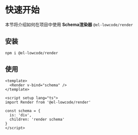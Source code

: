 # 快速开始

本节将介绍如何在项目中使用 **Schema渲染器** `@el-lowcode/render`

## 安装

```shell
npm i @el-lowcode/render
```

## 使用

```vue
<template>
  <Render v-bind="schema" />
</template>

<script setup lang="ts">
import Render from '@el-lowcode/render'

const schema = {
  is: 'div',
  children: 'render schema'
}
</script>
```